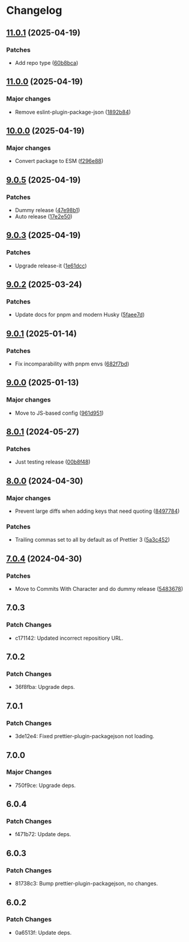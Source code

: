 # Changelog

## [11.0.1](https://github.com/will-stone/prettier-config/compare/v11.0.0...v11.0.1) (2025-04-19)

### Patches

- Add repo type
  ([60b8bca](https://github.com/will-stone/prettier-config/commit/60b8bca84ffe6b37b3273195dca4a47ef58f05a2))

## [11.0.0](https://github.com/will-stone/prettier-config/compare/v10.0.0...v11.0.0) (2025-04-19)

### Major changes

- Remove eslint-plugin-package-json
  ([1892b84](https://github.com/will-stone/prettier-config/commit/1892b84faf8a7b497867efeaac2236d615e22568))

## [10.0.0](https://github.com/will-stone/prettier-config/compare/v9.0.5...v10.0.0) (2025-04-19)

### Major changes

- Convert package to ESM
  ([f296e88](https://github.com/will-stone/prettier-config/commit/f296e883d43ea2b331a29f7109dde45d27fad993))

## [9.0.5](https://github.com/will-stone/prettier-config/compare/v9.0.3...v9.0.5) (2025-04-19)

### Patches

- Dummy release
  ([47e98b1](https://github.com/will-stone/prettier-config/commit/47e98b1cc1c262d9bedf20d87d5e214f12bf131b))
- Auto release
  ([17e2e50](https://github.com/will-stone/prettier-config/commit/17e2e5076442310d61029bae105f1213d9c370f5))

## [9.0.3](https://github.com/will-stone/prettier-config/compare/v9.0.2...v9.0.3) (2025-04-19)

### Patches

- Upgrade release-it
  ([1e61dcc](https://github.com/will-stone/prettier-config/commit/1e61dcc8525b33c09ae1be768aea79b98ae88721))

## [9.0.2](https://github.com/will-stone/prettier-config/compare/v9.0.1...v9.0.2) (2025-03-24)

### Patches

- Update docs for pnpm and modern Husky
  ([5faee7d](https://github.com/will-stone/prettier-config/commit/5faee7dc0c0b48ad88531b17837cde4bc2fe15cb))

## [9.0.1](https://github.com/will-stone/prettier-config/compare/v9.0.0...v9.0.1) (2025-01-14)

### Patches

- Fix incomparability with pnpm envs
  ([682f7bd](https://github.com/will-stone/prettier-config/commit/682f7bd93eb077c8d98ab1ce202e3e60ae7a4fb4))

## [9.0.0](https://github.com/will-stone/prettier-config/compare/v8.0.1...v9.0.0) (2025-01-13)

### Major changes

- Move to JS-based config
  ([961d951](https://github.com/will-stone/prettier-config/commit/961d951e13c0ffc82a67646745a7231694565014))

## [8.0.1](https://github.com/will-stone/prettier-config/compare/v8.0.0...v8.0.1) (2024-05-27)

### Patches

- Just testing release
  ([00b8f48](https://github.com/will-stone/prettier-config/commit/00b8f48db09668d9e0ba1d68164f54d27008c183))

## [8.0.0](https://github.com/will-stone/prettier-config/compare/v7.0.4...v8.0.0) (2024-04-30)

### Major changes

- Prevent large diffs when adding keys that need quoting
  ([8497784](https://github.com/will-stone/prettier-config/commit/849778494cddafb5d6efff0555ba35b969647aee))

### Patches

- Trailing commas set to all by default as of Prettier 3
  ([5a3c452](https://github.com/will-stone/prettier-config/commit/5a3c452d5087a34b10587e4387027abf873e8796))

## [7.0.4](https://github.com/will-stone/prettier-config/compare/v7.0.3...v7.0.4) (2024-04-30)

### Patches

- Move to Commits With Character and do dummy release
  ([5483678](https://github.com/will-stone/prettier-config/commit/5483678f455063819a15e96633393b2a5d564976))

## 7.0.3

### Patch Changes

- c171142: Updated incorrect repositiory URL.

## 7.0.2

### Patch Changes

- 36f8fba: Upgrade deps.

## 7.0.1

### Patch Changes

- 3de12e4: Fixed prettier-plugin-packagejson not loading.

## 7.0.0

### Major Changes

- 750f9ce: Upgrade deps.

## 6.0.4

### Patch Changes

- f471b72: Update deps.

## 6.0.3

### Patch Changes

- 81738c3: Bump prettier-plugin-packagejson, no changes.

## 6.0.2

### Patch Changes

- 0a6513f: Update deps.

